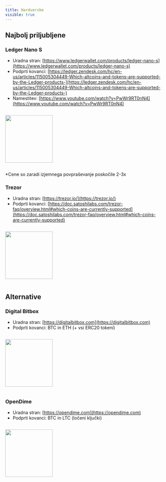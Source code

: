 ```yaml
---
title: Hardverske
visible: true
---
```


## Najbolj priljubljene

### Ledger Nano S
- Uradna stran: [https://www.ledgerwallet.com/products/ledger-nano-s](https://www.ledgerwallet.com/products/ledger-nano-s)
- Podprti kovanci: [https://ledger.zendesk.com/hc/en-us/articles/115005304449-Which-altcoins-and-tokens-are-supported-by-the-Ledger-products-](https://ledger.zendesk.com/hc/en-us/articles/115005304449-Which-altcoins-and-tokens-are-supported-by-the-Ledger-products-)
- Namestitev: [https://www.youtube.com/watch?v=PwWr9RT0nN4](https://www.youtube.com/watch?v=PwWr9RT0nN4)
<img src="https://www.ledgerwallet.com/images/products/lns/ledger-nano-s-large.png" width="150" style="margin: 1em 0">

*Cene so zaradi izjemnega povpraševanje poskočile 2-3x

### Trezor
- Uradna stran: [https://trezor.io/](https://trezor.io/)
- Podprti kovanci: [https://doc.satoshilabs.com/trezor-faq/overview.html#which-coins-are-currently-supported](https://doc.satoshilabs.com/trezor-faq/overview.html#which-coins-are-currently-supported)
<img src="https://cryptoasylum.com/wp-content/uploads/2017/08/trezor_black_white_pt2.jpg" width="150" style="margin: 1em 0">

## Alternative

### Digital Bitbox
- Uradna stran: [https://digitalbitbox.com](https://digitalbitbox.com)
- Podprti kovanci: BTC in ETH (+ vsi ERC20 tokeni)
<img src="https://cryptoasylum.com/wp-content/uploads/2017/09/DBB-SD1200x800-1.jpg" width="150" style="margin: 1em 0">

### OpenDime
- Uradna stran: [https://opendime.com](https://opendime.com)
- Podprti kovanci: BTC in LTC (ločeni ključki)
<img src="https://news.bitcoin.com/wp-content/uploads/2016/12/opendime2.png" width="150" style="margin: 1em 0">
